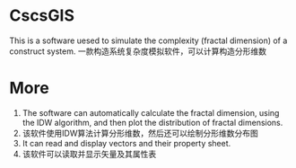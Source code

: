 # CscsGIS
This is a software uesed to simulate the complexity (fractal dimension) of a construct system.
一款构造系统复杂度模拟软件，可以计算构造分形维数
# More
1. The software can automatically calculate the fractal dimension, using the IDW algorithm, and then plot the distribution of fractal dimensions.   
1. 该软件使用IDW算法计算分形维数，然后还可以绘制分形维数分布图  
2. It can read and display vectors and their property sheet.  
2. 该软件可以读取并显示矢量及其属性表
